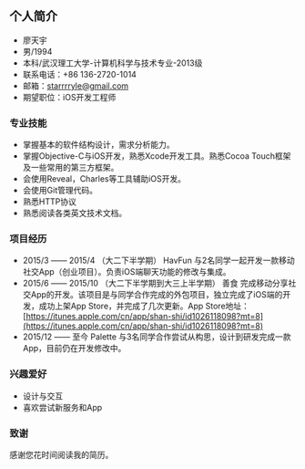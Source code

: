 ## 个人简介
- 廖天宇
- 男/1994
- 本科/武汉理工大学-计算机科学与技术专业-2013级
- 联系电话：+86 136-2720-1014
- 邮箱：starrrryle@gmail.com
- 期望职位：iOS开发工程师

### 专业技能
- 掌握基本的软件结构设计，需求分析能力。
- 掌握Objective-C与iOS开发，熟悉Xcode开发工具。熟悉Cocoa Touch框架及一些常用的第三方框架。
- 会使用Reveal，Charles等工具辅助iOS开发。
- 会使用Git管理代码。
- 熟悉HTTP协议
- 熟悉阅读各类英文技术文档。

### 项目经历
- 2015/3 —— 2015/4 （大二下半学期）
  HavFun
  与2名同学一起开发一款移动社交App（创业项目）。负责iOS端聊天功能的修改与集成。
- 2015/6 —— 2015/10 （大二下半学期到大三上半学期）
  善食
  完成移动分享社交App的开发。该项目是与同学合作完成的外包项目，独立完成了iOS端的开发，成功上架App Store，并完成了几次更新。App Store地址：[https://itunes.apple.com/cn/app/shan-shi/id1026118098?mt=8](https://itunes.apple.com/cn/app/shan-shi/id1026118098?mt=8)
- 2015/12 —— 至今
  Palette
  与3名同学合作尝试从构思，设计到研发完成一款App，目前仍在开发修改中。

### 兴趣爱好
- 设计与交互
- 喜欢尝试新服务和App

### 致谢
感谢您花时间阅读我的简历。

